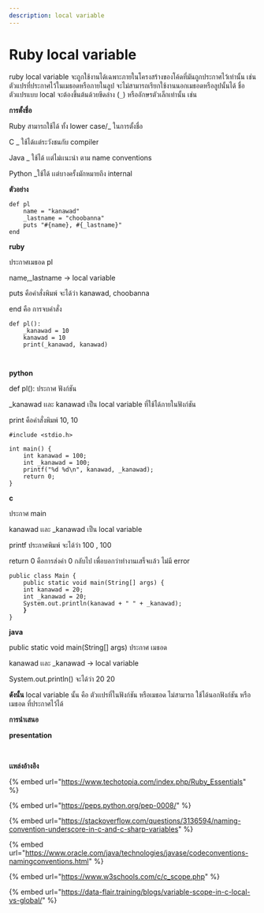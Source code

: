 ```yaml
---
description: local variable
---
```


# Ruby local variable

&#x20;     ruby local variable  จะถูกใช้งานได้เฉพาะภายในโครงสร้างของโค้ดที่มันถูกประกาศไว้เท่านั้น เช่น ตัวแปรที่ประกาศไว้ในเมธอดหรือภายในลูป จะไม่สามารถเรียกใช้งานนอกเมธอดหรือลูปนั้นได้   ชื่อตัวแปรแบบ local จะต้องขึ้นต้นด้วยขีดล่าง (`_`) หรืออักษรตัวเล็กเท่านั้น เช่น&#x20;

**การตั้งชื่อ**

Ruby   สามารถใช้ได้ ทั้ง lower case/\_  ในการตั้งชื่อ

C       \_ ใช้ได้เเต่ระวังชนกับ compiler

Java    \_ ใช้ได้ เเต่ไม่เเนะนำ ตาม name conventions

Python   \_ใช้ได้ เเต่บางครั้งมักหมายถึง internal

&#x20;        **ตัวอย่าง**

```
def pl
    name = "kanawad"
    _lastname = "choobanna"
    puts "#{name}, #{_lastname}"
end
```

&#x20;**ruby**&#x20;

ประกาศเมธอด pl

name,\_lastname → local variable&#x20;

puts คือคำสั่งพิมพ์ จะได้ว่า kanawad, choobanna

end คือ การจบคำสั่ง

```
def pl():
    _kanawad = 10
    kanawad = 10
    print(_kanawad, kanawad)

​
```

&#x20;**python**&#x20;

def pl(): ประกาศ ฟังก์ชัน

\_kanawad เเละ kanawad เป็น local variable ที่ใช้ได้ภายในฟังก์ชัน

print คือคำสั่งพิมพ์ 10, 10

```
#include <stdio.h>

int main() {
    int kanawad = 100;     
    int _kanawad = 100;       
    printf("%d %d\n", kanawad, _kanawad);
    return 0;
}
```

&#x20;**c**&#x20;

ประกาศ main&#x20;

kanawad เเละ \_kanawad เป็น local variable&#x20;

printf ประกาศพิมพ์ จะได้ว่า 100 , 100

return 0 คือการส่งค่า 0  กลับไป เพื่อบอกว่าทำงานเสร็จเเล้ว ไม่มี error

<pre><code>public class Main {
    public static void main(String[] args) {
    int kanawad = 20;
    int _kanawad = 20;
    System.out.println(kanawad + " " + _kanawad);
<strong>    }
</strong>}
</code></pre>

&#x20;**java**  &#x20;

public static void main(String\[] args) ประกาศ เมธอด

kanawad   เเละ  \_kanawad  → local variable&#x20;

System.out.println() จะได้ว่า 20 20



**ดังนั้น** local variable นั้น คือ ตัวเเปรที่ในฟังก์ชัน หรือเมธอด ไม่สามารถ ใช้ได้นอกฟังก์ชัน หรือเมธอด ที่ประกาศไว้ได้





**การนำเสนอ**



​​**presentation**





​​

**เเหล่งอ้างอิง**

{% embed url="https://www.techotopia.com/index.php/Ruby_Essentials" %}

{% embed url="https://peps.python.org/pep-0008/" %}

{% embed url="https://stackoverflow.com/questions/3136594/naming-convention-underscore-in-c-and-c-sharp-variables" %}

{% embed url="https://www.oracle.com/java/technologies/javase/codeconventions-namingconventions.html" %}

{% embed url="https://www.w3schools.com/c/c_scope.php" %}

{% embed url="https://data-flair.training/blogs/variable-scope-in-c-local-vs-global/" %}
